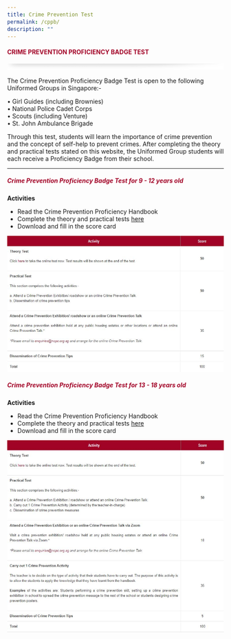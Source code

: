 ```yaml
---
title: Crime Prevention Test
permalink: /cppb/
description: ""
---
```

#### <font style="color:#a20427;">CRIME PREVENTION PROFICIENCY BADGE TEST</font>

![](/images/About/header-border.png)

The Crime Prevention Proficiency Badge Test is open to the following Uniformed Groups in Singapore:-

• Girl Guides (including Brownies)  
• National Police Cadet Corps  
• Scouts (including Venture)  
• St. John Ambulance Brigade

Through this test, students will learn the importance of crime prevention and the concept of self-help to prevent crimes. After completing the theory and practical tests stated on this website, the Uniformed Group students will each receive a Proficiency Badge from their school.

<hr>

##### <font style="color:#a20427;">Crime Prevention Proficiency Badge Test for 9 - 12 years old</font>

**Activities**

* Read the Crime Prevention Proficiency Handbook
* Complete the theory and practical tests [here](https://testmoz.com/6465948)
* Download and fill in the score card

![](/images/Publications/badge-test-9yrs.JPG)

##### <font style="color:#a20427;">Crime Prevention Proficiency Badge Test for 13 - 18 years old</font>

**Activities**

* Read the Crime Prevention Proficiency Handbook
* Complete the theory and practical tests [here](https://testmoz.com/6576960)
* Download and fill in the score card

![](/images/Publications/badge-test-13yrs.JPG)